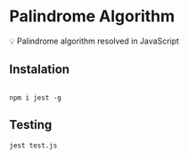 # Palindrome Algorithm 

💡 Palindrome algorithm resolved in JavaScript

## Instalation

```

npm i jest -g
```

## Testing

```
jest test.js
```